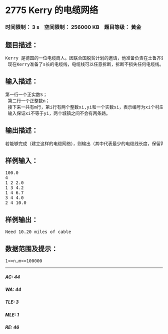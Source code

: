 # 2775 Kerry 的电缆网络   
### 时间限制： 3 s&nbsp;&nbsp;&nbsp;&nbsp;空间限制： 256000 KB&nbsp;&nbsp;&nbsp;&nbsp;题目等级： 黄金  
## 题目描述：  

<pre>
Kerry 是德国的一位电缆商人。因联合国脱贫计划的邀请，他准备负责在土鲁齐亚埃萨亚克斯乌托斯邦建立电缆网络，以满足这个国家的用电需求。当然，现在土鲁齐亚埃萨亚克斯乌托斯邦没有任何电缆。已知土鲁齐亚埃萨亚克斯乌托斯邦一共有n个城镇，已经编号为1到n。其中任意两个城镇可能有一条路，也可能没有。如果两个城镇之间有一条路pi，那么这条路有一个长度si，则Kerry可以在这两个城市之间建立一条电缆线，电缆线的长度也就是这条路的长度si。  
 现在Kerry准备了s长的电缆线，电缆线可以任意拆断，拆断不损失任何电缆线。他需要将土鲁齐亚埃萨亚克斯乌托斯邦所有城镇都能够连入这个电缆网络。那么，Kenny能不能使用这s长度的电缆线完成这项工作；如果能够完成，那么Kerry最少耗用多少长度的电缆线呢？
</pre>
  
  
## 输入描述：  

<pre>
第一行一个正实数S；  
 第二行一个正整数n；  
 接下来一共有m行，第i行有两个整数xi,yi和一个实数si，表示编号为xi个村庄和编号为yi个村庄之间有一条路，路的长度为si。  
 输入保证xi不等于yi，两个城镇之间不会有两条路。
</pre>
  
  
## 输出描述：  

<pre>
若能够完成（建立这样的电缆网络），则输出（其中<X>代表最少的电缆线长度，保留两位小数）：Need <X> miles of cable否则输出：Impossible
</pre>
  
  
## 样例输入：  

<pre>
100.0  
4  
1 2 2.0  
1 3 4.2  
1 4 6.7  
3 4 4.0  
2 4 10.0
</pre>
  
  
## 样例输出：  

<pre>
Need 10.20 miles of cable
</pre>
  
  
## 数据范围及提示：  

<pre>
1<=n,m<=100000
</pre>
  
  
***  

##### AC: 44  
##### WA: 44  
##### TLE: 3  
##### MLE: 1  
##### RE: 46  
